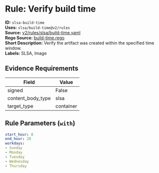 # Rule: Verify build time  
**ID:** `slsa-build-time`  
**Uses:** `slsa/build-time@v2/rules`  
**Source:** [v2/rules/slsa/build-time.yaml](https://github.com/scribe-public/sample-policies/v2/rules/slsa/build-time.yaml)  
**Rego Source:** [build-time.rego](https://github.com/scribe-public/sample-policies/v2/rules/slsa/build-time.rego)  
**Short Description:** Verify the artifact was created within the specified time window.  
**Labels:** SLSA, Image  

## Evidence Requirements  
| Field | Value |
|-------|-------|
| signed | False |
| content_body_type | slsa |
| target_type | container |

## Rule Parameters (`with`)  
```yaml
start_hour: 8
end_hour: 20
workdays:
- Sunday
- Monday
- Tuesday
- Wednesday
- Thursday
```

